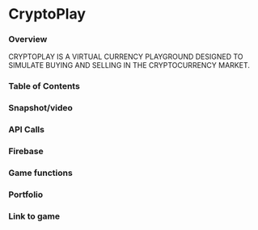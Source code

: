 # CryptoPlay

### Overview

CRYPTOPLAY IS A VIRTUAL CURRENCY PLAYGROUND DESIGNED TO SIMULATE BUYING AND SELLING IN THE CRYPTOCURRENCY MARKET.

### Table of Contents

### Snapshot/video

### API Calls

### Firebase

### Game functions

### Portfolio

### Link to game


